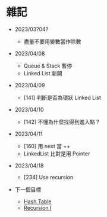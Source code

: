 # 雜記

- 2023/03?04?
  - 盡量不要用變數當作除數
- 2023/04/08
  - Queue & Stack 暫停
  - Linked List 新開
- 2023/04/09
  - [141] 判斷是否為環狀 Linked List
- 2023/04/10
  - [142] 不懂為什麼找得到進入點？
- 2023/04/11
  - [160] 用.next 當 ++
  - LinkedList 比對是用 Pointer
- 2023/04/18
  - [234] Use recursion

- 下一個目標
  - [Hash Table](https://leetcode.com/explore/learn/card/hash-table/)
  - [Recursion I](https://leetcode.com/explore/learn/card/recursion-i/)